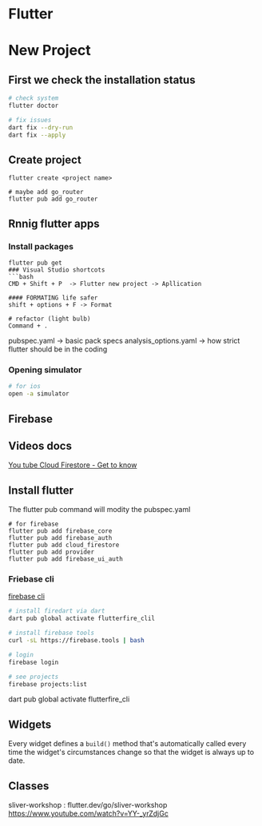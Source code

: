 # Flutter

# New Project
## First we check the installation status
```bash
# check system
flutter doctor

# fix issues
dart fix --dry-run
dart fix --apply
```

## Create project
```
flutter create <project name>

# maybe add go_router
flutter pub add go_router
```
## Rnnig flutter apps
### Install packages
```
flutter pub get
### Visual Studio shortcots
```bash
CMD + Shift + P  -> Flutter new project -> Apllication

#### FORMATING life safer
shift + options + F -> Format

# refactor (light bulb)
Command + .

```
pubspec.yaml -> basic pack specs
analysis_options.yaml  -> how strict flutter should be in the coding

### Opening simulator
```bash
# for ios
open -a simulator
```

## Firebase
## Videos docs
[You tube Cloud Firestore - Get to know](https://www.youtube.com/playlist?list=PLl-K7zZEsYLluG5MCVEzXAQ7ACZBCuZgZ)
## Install flutter
The flutter pub command will modity the pubspec.yaml
```
# for firebase
flutter pub add firebase_core
flutter pub add firebase_auth
flutter pub add cloud_firestore
flutter pub add provider
flutter pub add firebase_ui_auth
```
### Friebase cli

[firebase cli](https://firebase.google.com/docs/cli#install-cli-mac-linux)
```bash
# install firedart via dart
dart pub global activate flutterfire_clil

# install firebase tools
curl -sL https://firebase.tools | bash

# login
firebase login

# see projects
firebase projects:list

```
dart pub global activate flutterfire_cli

## Widgets
Every widget defines a `build()` method that's automatically called every time the widget's circumstances change so that the widget is always up to date.


## Classes
sliver-workshop : flutter.dev/go/sliver-workshop
https://www.youtube.com/watch?v=YY-_yrZdjGc
